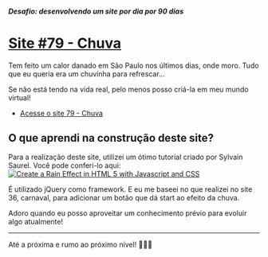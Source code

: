 ##### Desafio: desenvolvendo um site por dia por 90 dias 

# [Site #79 - Chuva](https://www.dorlyneto.com/90sites/79-chuva)

Tem feito um calor danado em São Paulo nos últimos dias, onde moro. Tudo que eu queria era um chuvinha para refrescar... 

Se não está tendo na vida real, pelo menos posso criá-la em meu mundo virtual!

* [Acesse o site 79 - Chuva](https://www.dorlyneto.com/90sites/79-chuva)

## O que aprendi na construção deste site?
 
Para a realização deste site, utilizei um ótimo tutorial criado por Sylvain Saurel. Você pode conferi-lo aqui:
[![Create a Rain Effect in HTML 5 with Javascript and CSS](https://img.youtube.com/vi/ni2Sm_j-PjU/0.jpg)](https://www.youtube.com/watch?v=ni2Sm_j-PjU)

É utilizado jQuery como framework. E eu me baseei no que realizei no site 36, carnaval, para adicionar um botão que dá start ao efeito da chuva.

Adoro quando eu posso aproveitar um conhecimento prévio para evoluir algo atualmente! 

---

Até a próxima e rumo ao próximo nível! 🚀🚀🚀